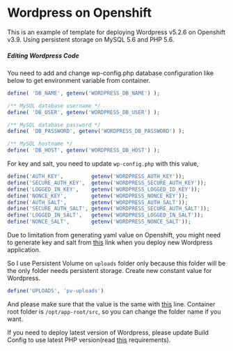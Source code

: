# Wordpress on Openshift 
This is an example of template for deploying Wordpress v5.2.6 on Openshift v3.9. Using persistent storage on MySQL 5.6 and PHP 5.6.

##### Editing Wordpress Code
You need to add and change wp-config.php database configuration like below to get environment variable from container.
```php
define( 'DB_NAME', getenv('WORDPRESS_DB_NAME') );

/** MySQL database username */
define( 'DB_USER', getenv('WORDPRESS_DB_USER') );

/** MySQL database password */
define( 'DB_PASSWORD', getenv('WORDPRESS_DB_PASSWORD') );

/** MySQL hostname */
define( 'DB_HOST', getenv('WORDPRESS_DB_HOST') );
```

For key and salt, you need to update `wp-config.php` with this value,
```php
define('AUTH_KEY',         getenv('WORDPRESS_AUTH_KEY'));
define('SECURE_AUTH_KEY',  getenv('WORDPRESS_SECURE_AUTH_KEY'));
define('LOGGED_IN_KEY',    getenv('WORDPRESS_LOGGED_ID_KEY'));
define('NONCE_KEY',        getenv('WORDPRESS_NONCE_KEY'));
define('AUTH_SALT',        getenv('WORDPRESS_AUTH_SALT'));
define('SECURE_AUTH_SALT', getenv('WORDPRESS_SECURE_AUTH_SALT'));
define('LOGGED_IN_SALT',   getenv('WORDPRESS_LOGGED_IN_SALT'));
define('NONCE_SALT',       getenv('WORDPRESS_NONCE_SALT'));
```
Due to limitation from generating yaml value on Openshift, you might need to generate key and salt from [this](https://api.wordpress.org/secret-key/1.1/salt/) link when you deploy new Wordpress application.

So I use Persistent Volume on `uploads` folder only because this folder will be the only folder needs persistent storage. Create new constant value for Wordpress. 
```php
define('UPLOADS', 'pv-uploads')
```
And please make sure that the value is the same with [this](https://github.com/mbilgidhis/wordpress-openshift/blob/f54e70f7dc656a517239de0cdf0acae64a055a9a/wordpress-mysql-persistent-template.yaml#L173) line. Container root folder is `/opt/app-root/src`, so you can change the folder name if you want.

If you need to deploy latest version of Wordpress, please update Build Config to use latest PHP version(read [this](https://wordpress.org/about/requirements/) requirements).

